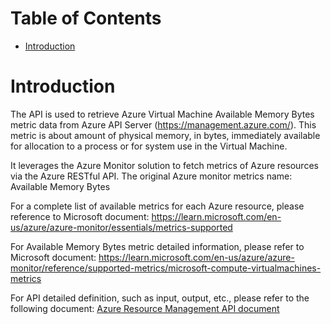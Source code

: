 # Table of Contents
- [Introduction](#introduction)


# Introduction <a name="introduction"></a>
The API is used to retrieve Azure Virtual Machine Available Memory Bytes metric data from Azure API Server (https://management.azure.com/). This metric is about amount of physical memory, in bytes, immediately available for allocation to a process or for system use in the Virtual Machine.



It leverages the Azure Monitor solution to fetch metrics of Azure resources via the Azure RESTful API. The original Azure monitor metrics name: Available Memory Bytes



For a complete list of available metrics for each Azure resource, please reference to Microsoft document: https://learn.microsoft.com/en-us/azure/azure-monitor/essentials/metrics-supported 

For Available Memory Bytes metric detailed information, please refer to Microsoft document: https://learn.microsoft.com/en-us/azure/azure-monitor/reference/supported-metrics/microsoft-compute-virtualmachines-metrics

For API detailed definition, such as input, output, etc., please refer to the following document:
[Azure Resource Management API document](https://learn.microsoft.com/en-us/rest/api/monitor/metrics/list?view=rest-monitor-2023-10-01&tabs=HTTP)
